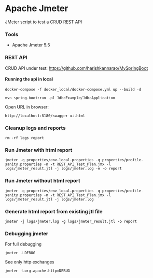 # Apache Jmeter

JMeter script to test a CRUD REST API

### Tools

* Apache Jmeter 5.5

### REST API

CRUD API under test: https://github.com/harishkannarao/MySpringBoot

#### Running the api in local

```
docker-compose -f docker_local/docker-compose.yml up --build -d

mvn spring-boot:run -pl JdbcExample/JdbcApplication
```

Open URL in browser:

    http://localhost:8180/swagger-ui.html

### Cleanup logs and reports

```
rm -rf logs report
```

### Run Jmeter with html report

```
jmeter -q properties/env-local.properties -q properties/profile-sanity.properties -n -t REST_API_Test_Plan.jmx -l logs/jmeter_result.jtl -j logs/jmeter.log -e -o report
```

### Run Jmeter without html report

```
jmeter -q properties/env-local.properties -q properties/profile-sanity.properties -n -t REST_API_Test_Plan.jmx -l logs/jmeter_result.jtl -j logs/jmeter.log
```

### Generate html report from existing jtl file

```
jmeter -j logs/jmeter.log -g logs/jmeter_result.jtl -o report
```

### Debugging jmeter

For full debugging
```
jmeter -LDEBUG
```

See only http exchanges
```
jmeter -Lorg.apache.http=DEBUG
```